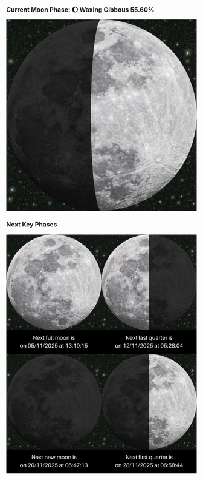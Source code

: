 ### Current Moon Phase: 🌔 Waxing Gibbous 55.60%
![Moon Phase](moonphase.png)
### Next Key Phases
![Gallery](gallery.png)